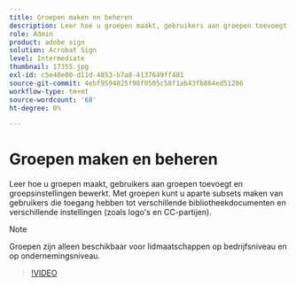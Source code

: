 ```yaml
---
title: Groepen maken en beheren
description: Leer hoe u groepen maakt, gebruikers aan groepen toevoegt en groepsinstellingen bewerkt
role: Admin
product: adobe sign
solution: Acrobat Sign
level: Intermediate
thumbnail: 17355.jpg
exl-id: c5e40e00-d11d-4853-b7a8-4137649ff481
source-git-commit: 4ebf9594025f98f0505c58f1ab43fb864ed51206
workflow-type: tm+mt
source-wordcount: '68'
ht-degree: 0%

---
```


# Groepen maken en beheren

Leer hoe u groepen maakt, gebruikers aan groepen toevoegt en groepsinstellingen bewerkt. Met groepen kunt u aparte subsets maken van gebruikers die toegang hebben tot verschillende bibliotheekdocumenten en verschillende instellingen (zoals logo&#39;s en CC-partijen).

>[!NOTE]
>
>Groepen zijn alleen beschikbaar voor lidmaatschappen op bedrijfsniveau en op ondernemingsniveau.

>[!VIDEO](https://video.tv.adobe.com/v/344682?quality=12&learn=on&hidetitle=true)

